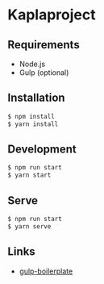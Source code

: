 # Kaplaproject

## Requirements
*	Node.js
*	Gulp (optional)

## Installation

```bash
$ npm install
$ yarn install
```

## Development

```bash
$ npm run start
$ yarn start
```

## Serve

```bash
$ npm run start
$ yarn serve
```


## Links
- [gulp-boilerplate](https://github.com/GabrielCousin/gulp-boilerplate)

